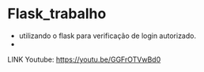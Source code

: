 # Flask_trabalho

- utilizando o flask para verificação de login autorizado.
- 
LINK Youtube: https://youtu.be/GGFrOTVwBd0
